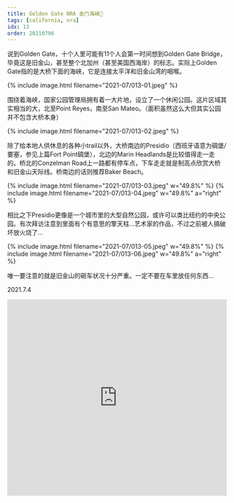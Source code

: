 ```yaml
---
title: Golden Gate NRA 金门海峡🌉
tags: [california, nra]
idx: 13
order: 20210796
---
```


说到Golden Gate，十个人里可能有11个人会第一时间想到Golden Gate Bridge，毕竟这是旧金山，甚至整个北加州（甚至美国西海岸）的标志。实际上Golden Gate指的是大桥下面的海峡，它是连接太平洋和旧金山湾的咽喉。

{% include image.html filename="2021-07/013-01.jpeg" %}

围绕着海峡，国家公园管理局拥有着一大片地，设立了一个休闲公园。这片区域其实相当的大，北至Point Reyes，南至San Mateo。（面积虽然这么大但其实公园并不包含大桥本身）

{% include image.html filename="2021-07/013-02.jpeg" %}

除了给本地人供休息的各种小trail以外，大桥南边的Presidio（西班牙语意为碉堡/要塞，参见上篇Fort Point碉堡），北边的Marin Headlands是比较值得走一走的。桥北的Conzelman Road上一路都有停车点，下车走走就是制高点欣赏大桥和旧金山天际线。桥南边的话则推荐Baker Beach。

{% include image.html filename="2021-07/013-03.jpeg" w="49.8%" %}
{% include image.html filename="2021-07/013-04.jpeg" w="49.8%" a="right" %}

相比之下Presidio更像是一个城市里的大型自然公园，或许可以类比纽约的中央公园。有次拜访注意到里面有个有意思的擎天柱…艺术家的作品，不过之前被人搞破坏放火烧了…

{% include image.html filename="2021-07/013-05.jpeg" w="49.8%" %}
{% include image.html filename="2021-07/013-06.jpeg" w="49.8%" a="right" %}

唯一要注意的就是旧金山的砸车状况十分严重。一定不要在车里放任何东西…

2021.7.4

<iframe src="https://www.google.com/maps/embed?pb=!1m14!1m8!1m3!1d100838.28884502586!2d-122.4990496!3d37.8322848!3m2!1i1024!2i768!4f13.1!3m3!1m2!1s0x80858429f49a5beb%3A0xa05820cc201717ff!2sGolden%20Gate%20View%20Point!5e0!3m2!1sen!2sus!4v1652161432425!5m2!1sen!2sus" width="100%" height="450" style="border:0;" allowfullscreen="" loading="lazy" referrerpolicy="no-referrer-when-downgrade"></iframe>
